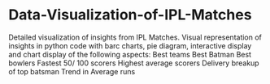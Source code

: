 # Data-Visualization-of-IPL-Matches
Detailed visualization of insights from IPL Matches.
Visual representation of insights in python code with barc charts, pie diagram, interactive display and chart display of the following aspects:
Best teams
Best Batman
Best bowlers
Fastest 50/ 100 scorers
Highest average scorers
Delivery breakup of top batsman
Trend in Average runs
